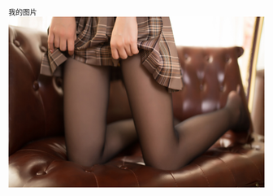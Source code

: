 
我的图片
![image](https://github.com/xiaoyaoya007/HelloWorld/blob/master/TIM%E5%9B%BE%E7%89%8720190529143049.jpg)
